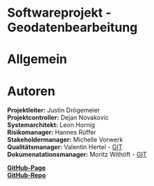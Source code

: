 # Softwareprojekt - Geodatenbearbeitung

# Allgemein


# Autoren

**Projektleiter:** Justin Drögemeier  
**Projektcontroller:** Dejan Novakovic  
**Systemarchitekt:** Leon Hornig  
**Risikomanager:** Hannes Rüffer  
**Stakeholdermanager:** Michelle Vorwerk  
**Qualitätsmanager:** Valentin Hertel - [GIT](https://github.com/Valentin235)  
**Dokumenatationsmanager:** Moritz Withöft - [GIT](https://github.com/mwithoeft)


**[GitHub-Page](LINK)**  
**[GitHub-Repo](https://github.com/geodatenprojekt/repo)**
